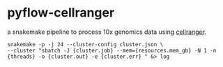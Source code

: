 # pyflow-cellranger
a snakemake pipeline to process 10x genomics data using [cellranger](https://support.10xgenomics.com/single-cell-gene-expression/software/pipelines/latest/what-is-cell-ranger).

```
snakemake -p -j 24 --cluster-config cluster.json \
--cluster "sbatch -J {cluster.job} --mem={resources.mem_gb} -N 1 -n {threads} -o {cluster.out} -e {cluster.err} " &> log 
```
